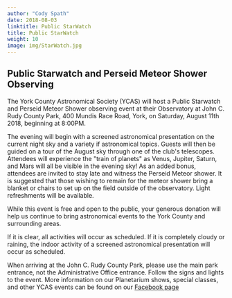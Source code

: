 ```yaml
---
author: "Cody Spath"
date: 2018-08-03
linktitle: Public StarWatch
title: Public StarWatch
weight: 10
image: img/StarWatch.jpg
---
```


## Public Starwatch and Perseid Meteor Shower Observing
The York County Astronomical Society (YCAS) will host a Public Starwatch and Perseid Meteor Shower observing event at their Observatory at John C. Rudy County Park, 400 Mundis Race Road, York, on Saturday, August 11th 2018, beginning at 8:00PM.

The evening will begin with a screened astronomical presentation on the current night sky and a variety if astronomical topics. Guests will then be guided on a tour of the August sky through one of the club's telescopes. Attendees will experience the "train of planets" as Venus, Jupiter, Saturn, and Mars will all be visible in the evening sky! As an added bonus, attendees are invited to stay late and witness the Perseid Meteor shower. It is suggested that those wishing to remain for the meteor shower bring a blanket or chairs to set up on the field outside of the observatory. Light refreshments will be available.

While this event is free and open to the public, your generous donation will help us continue to bring astronomical events to the York County and surrounding areas.

If it is clear, all activities will occur as scheduled. If it is completely cloudy or raining, the indoor activity of a screened astronomical presentation will occur as scheduled.

When arriving at the John C. Rudy County Park, please use the main park entrance, not the Administrative Office entrance. Follow the signs and lights to the event. More information on our Planetarium shows, special classes, and other YCAS events can be found on our [Facebook page](https://www.facebook.com/astroyork)